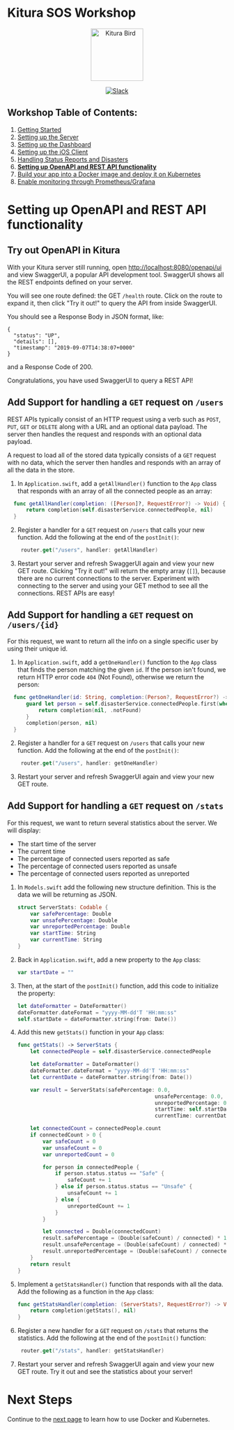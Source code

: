 # Kitura SOS Workshop

<p align="center">
<img src="https://www.ibm.com/cloud-computing/bluemix/sites/default/files/assets/page/catalog-swift.svg" width="120" alt="Kitura Bird">
</p>

<p align="center">
<a href= "http://swift-at-ibm-slack.mybluemix.net/">
    <img src="http://swift-at-ibm-slack.mybluemix.net/badge.svg"  alt="Slack">
</a>
</p>

## Workshop Table of Contents:

1. [Getting Started](./01-GettingStarted.md)
2. [Setting up the Server](./02-ServerSetUp.md)
3. [Setting up the Dashboard](./03-DashboardSetUp.md)
4. [Setting up the iOS Client](./04-iOSSetUp.md)
5. [Handling Status Reports and Disasters](./05-StatusReportsAndDisasters.md)
6. **[Setting up OpenAPI and REST API functionality](./06-OpenAndRESTAPI.md)**
7. [Build your app into a Docker image and deploy it on Kubernetes](./07-DockerAndKubernetes.md)
8. [Enable monitoring through Prometheus/Grafana](./08-PrometheusAndGrafana.md)

# Setting up OpenAPI and REST API functionality

## Try out OpenAPI in Kitura

With your Kitura server still running, open [http://localhost:8080/openapi/ui](http://localhost:8080/openapi/ui) and view SwaggerUI, a popular API development tool. SwaggerUI shows all the REST endpoints defined on your server.

You will see one route defined: the GET `/health` route. Click on the route to expand it, then click "Try it out!" to query the API from inside SwaggerUI.

You should see a Response Body in JSON format, like:

```
{
  "status": "UP",
  "details": [],
  "timestamp": "2019-09-07T14:38:07+0000"
}
```

and a Response Code of 200.

Congratulations, you have used SwaggerUI to query a REST API!

## Add Support for handling a `GET` request on `/users`

REST APIs typically consist of an HTTP request using a verb such as `POST`, `PUT`, `GET` or `DELETE` along with a URL and an optional data payload. The server then handles the request and responds with an optional data payload.

A request to load all of the stored data typically consists of a `GET` request with no data, which the server then handles and responds with an array of all the data in the store.

1. In `Application.swift`, add a `getAllHandler()` function to the `App` class that responds with an array of all the connected people as an array:
  ```swift
	func getAllHandler(completion: ([Person]?, RequestError?) -> Void) {
		return completion(self.disasterService.connectedPeople, nil)
	}
  ```

2. Register a handler for a `GET` request on `/users` that calls your new function.  Add the following at the end of the `postInit()`:  
   ```swift
	router.get("/users", handler: getAllHandler)
   ```

3. Restart your server and refresh SwaggerUI again and view your new GET route. Clicking "Try it out!" will return the empty array (`[]`), because there are no current connections to the server. Experiment with connecting to the server and using your GET method to see all the connections. REST APIs are easy!

## Add Support for handling a `GET` request on `/users/{id}`

For this request, we want to return all the info on a single specific user by using their unique id.

1. In `Application.swift`, add a `getOneHandler()` function to the `App` class that finds the person matching the given `id`. If the person isn't found, we return HTTP error code `404` (Not Found), otherwise we return the person:
  ```swift
	func getOneHandler(id: String, completion:(Person?, RequestError?) -> Void ) {
		guard let person = self.disasterService.connectedPeople.first(where: { $0.id == id}) else {
			return completion(nil, .notFound)
		}
		completion(person, nil)
	}
  ```

2. Register a handler for a `GET` request on `/users` that calls your new function.  Add the following at the end of the `postInit()`:  
   ```swift
	router.get("/users", handler: getOneHandler)
   ```

3. Restart your server and refresh SwaggerUI again and view your new GET route.

## Add Support for handling a `GET` request on `/stats`

For this request, we want to return several statistics about the server. We will display:

* The start time of the server
* The current time
* The percentage of connected users reported as safe
* The percentage of connected users reported as unsafe
* The percentage of connected users reported as unreported

1. In `Models.swift` add the following new structure definition. This is the data we will be returning as JSON.
    ```swift
    struct ServerStats: Codable {
        var safePercentage: Double
        var unsafePercentage: Double
        var unreportedPercentage: Double
        var startTime: String
        var currentTime: String
    }
    ```

2. Back in `Application.swift`, add a new property to the `App` class:
    ````swift
    var startDate = ""
    ````

3. Then, at the start of the `postInit()` function, add this code to initialize the property:
    ````swift
    let dateFormatter = DateFormatter()
    dateFormatter.dateFormat = "yyyy-MM-dd'T 'HH:mm:ss"
    self.startDate = dateFormatter.string(from: Date())
    ````

4. Add this new `getStats()` function in your `App` class:

    ```swift
    func getStats() -> ServerStats {
        let connectedPeople = self.disasterService.connectedPeople

        let dateFormatter = DateFormatter()
        dateFormatter.dateFormat = "yyyy-MM-dd'T 'HH:mm:ss"
        let currentDate = dateFormatter.string(from: Date())

        var result = ServerStats(safePercentage: 0.0,
                                                unsafePercentage: 0.0,
                                                unreportedPercentage: 0.0,
                                                startTime: self.startDate,
                                                currentTime: currentDate)

        let connectedCount = connectedPeople.count
        if connectedCount > 0 {
            var safeCount = 0
            var unsafeCount = 0
            var unreportedCount = 0

            for person in connectedPeople {
                if person.status.status == "Safe" {
                    safeCount += 1
                } else if person.status.status == "Unsafe" {
                    unsafeCount += 1
                } else {
                    unreportedCount += 1
                }
            }

            let connected = Double(connectedCount)
            result.safePercentage = (Double(safeCount) / connected) * 100
            result.unsafePercentage = (Double(safeCount) / connected) * 100
            result.unreportedPercentage = (Double(safeCount) / connected) * 100
        }
        return result
    }
    ```

5. Implement a `getStatsHandler()` function that responds with all the data. Add the following as a function in the `App` class:
    ```swift
    func getStatsHandler(completion: (ServerStats?, RequestError?) -> Void ) {
        return completion(getStats(), nil)
    }
    ```

6. Register a new handler for a `GET` request on `/stats` that returns the statistics.  Add the following at the end of the `postInit()` function:  
   ```swift
	router.get("/stats", handler: getStatsHandler)
   ```

7. Restart your server and refresh SwaggerUI again and view your new GET route. Try it out and see the statistics about your server!

# Next Steps

Continue to the [next page](./07-DockerAndKubernetes.md) to learn how to use Docker and Kubernetes.
